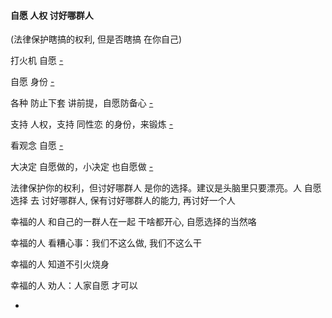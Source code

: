 
#### 自愿 人权 讨好哪群人

(法律保护瞎搞的权利, 但是否瞎搞 在你自己)

打火机 自愿 [-](https://github.com/7900ms/000nottheater_deserted_systemlibrary/blob/master/supplementary/chain-打火机补充.md)

自愿 身份 [-](https://github.com/7900ms/000nottheater_deserted_systemlibrary/blob/master/supplementary/week-更上镜.md#红色人士也会摆POSE。有“这副好身躯-赋予其意义”的--身份的对抗-和红色人士对抗)

各种 防止下套 讲前提，自愿防备心 [-](https://github.com/7900ms/000nottheater_deserted_systemsoftware/blob/master/local-lightshelf/羊圈.md#羊圈,三人格)

支持 人权，支持 同性恋 的身份，来锻炼 [-](https://github.com/7900ms/000nottheater_deserted_systemlibrary/blob/master/supplementary/M值(风采值).md)

看观念 自愿 [-](https://www.v2ex.com/notes/28797#车马不动-观念先行--看着很累的-不想看)

大决定 自愿做的，小决定 也自愿做 [-](https://github.com/7900ms/000nottheater_deserted_systemlibrary/blob/master/supplementary/chain-意图-攥紧钱2.md)

法律保护你的权利，但讨好哪群人 是你的选择。建议是头脑里只要漂亮。人 自愿选择 去 讨好哪群人, 保有讨好哪群人的能力, 再讨好一个人

幸福的人 和自己的一群人在一起 干啥都开心, 自愿选择的当然咯

幸福的人 看糟心事：我们不这么做, 我们不这么干

幸福的人 知道不引火烧身

幸福的人 劝人：人家自愿 才可以

-
